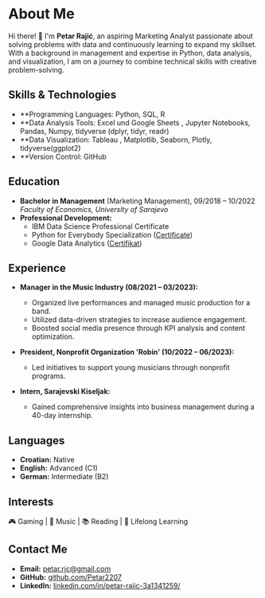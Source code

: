 # About Me

Hi there! 👋 I'm **Petar Rajić**, an aspiring Marketing Analyst passionate about solving problems with data and continuously learning to expand my skillset. With a background in management and expertise in Python, data analysis, and visualization, I am on a journey to combine technical skills with creative problem-solving.

## Skills & Technologies

- **Programming Languages: Python, SQL, R
- **Data Analysis Tools:  Excel und Google Sheets , Jupyter Notebooks, Pandas, Numpy, tidyverse (dplyr, tidyr, readr)
- **Data Visualization: Tableau , Matplotlib, Seaborn, Plotly, tidyverse(ggplot2)
- **Version Control: GitHub
 

## Education

- **Bachelor in Management** (Marketing Management), 09/2018 – 10/2022  
  *Faculty of Economics, University of Sarajevo*  
- **Professional Development:**  
  - IBM Data Science Professional Certificate  
  - Python for Everybody Specialization ([Certificate](https://coursera.org/share/ab4302f364254981da1f9c2b4ac06c16))
  - Google Data Analytics ([Certifikat](https://coursera.org/share/0e138239cac9c397399c3080272b78ed))
  
## Experience

- **Manager in the Music Industry (08/2021 – 03/2023):**  
  - Organized live performances and managed music production for a band.  
  - Utilized data-driven strategies to increase audience engagement.  
  - Boosted social media presence through KPI analysis and content optimization.  

- **President, Nonprofit Organization 'Robin' (10/2022 – 06/2023):**  
  - Led initiatives to support young musicians through nonprofit programs.  

- **Intern, Sarajevski Kiseljak:**  
  - Gained comprehensive insights into business management during a 40-day internship.   

## Languages

- **Croatian:** Native  
- **English:** Advanced (C1)  
- **German:** Intermediate (B2)  

## Interests

🎮 Gaming | 🎵 Music | 📚 Reading | 🧠 Lifelong Learning  

## Contact Me

- **Email:** [petar.rjc@gmail.com](mailto:petar.rjc@gmail.com)  
- **GitHub:** [github.com/Petar2207](https://github.com/Petar2207)  
- **LinkedIn:** [linkedin.com/in/petar-rajic-3a1341259/](https://www.linkedin.com/in/petar-rajic-3a1341259/)  

